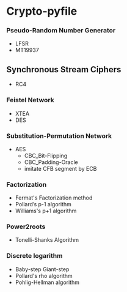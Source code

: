 # Crypto-pyfile
### Pseudo-Random Number Generator
* LFSR
* MT19937

## Synchronous Stream Ciphers
* RC4

### Feistel Network
* XTEA
* DES

### Substitution-Permutation Network
* AES
  * CBC_Bit-Flipping
  * CBC_Padding-Oracle
  * imitate CFB segment by ECB

### Factorization
* Fermat's Factorization method
* Pollard’s p-1 algorithm
* Williams's p+1 algorithm

### Power2roots
* Tonelli-Shanks Algorithm

### Discrete logarithm
* Baby-step Giant-step
* Pollard's rho algorithm
* Pohlig-Hellman algorithm
